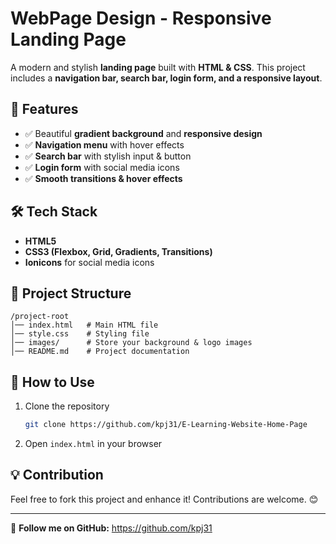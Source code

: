 # WebPage Design - Responsive Landing Page

A modern and stylish **landing page** built with **HTML & CSS**. This project includes a **navigation bar, search bar, login form, and a responsive layout**.

## 🌟 Features
- ✅ Beautiful **gradient background** and **responsive design**
- ✅ **Navigation menu** with hover effects
- ✅ **Search bar** with stylish input & button
- ✅ **Login form** with social media icons
- ✅ **Smooth transitions & hover effects**

## 🛠️ Tech Stack
- **HTML5**  
- **CSS3 (Flexbox, Grid, Gradients, Transitions)**  
- **Ionicons** for social media icons  

## 📂 Project Structure
```
/project-root
│── index.html   # Main HTML file
│── style.css    # Styling file
│── images/      # Store your background & logo images
│── README.md    # Project documentation
```

## 📌 How to Use
1. Clone the repository  
   ```sh
   git clone https://github.com/kpj31/E-Learning-Website-Home-Page
   ```
2. Open `index.html` in your browser  

## 💡 Contribution
Feel free to fork this project and enhance it! Contributions are welcome. 😊  

---

🔗 **Follow me on GitHub:** https://github.com/kpj31

